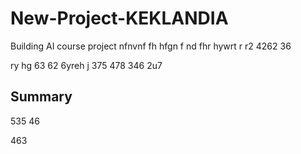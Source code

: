 # New-Project-KEKLANDIA
Building AI course project
nfnvnf
fh
hfgn
f
nd
fhr
hywrt
r
r2
4262
36

ry
hg
63
62
6yreh
j
375
478
346
2u7
## Summary
535
46

463
